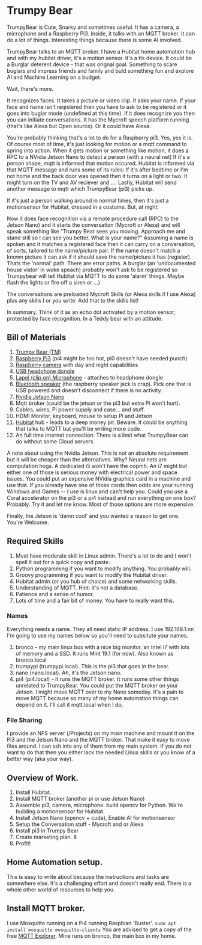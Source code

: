 # Trumpy Bear
TrumpyBear is Cute, Snarky and sometimes useful. It has a camera, a 
microphone and a Raspberry Pi3. Inside, it talks with an MQTT broker. 
It can do a lot of things. Interesting things because there is some AI
involved. 

TrumpyBear talks to an MQTT broker. I have a Hubitat home automation hub
and with my hubitat driver, it's a motion sensor. It's a tts device. It
could be a Burglar deterent device - that was orignal goal. Something to
scare buglars and impress friends and family and buld something fun and
explore AI and Machine Learning on a budget. 

Wait, there's more.  

It recognizes faces. It takes a picture or video clip. It asks your name. 
If your face and name isn't reqistered then you have to ask to be registered
or it goes into buglar mode (undefined at this time). If it does
recognize you then you can initiate conversations. It has the Mycroft speech
platform running (that's like Alexa but Open source). Or it could have
Alexa. 

You're probably thinking that's a lot to do for a Raspberry pi3. Yes, yes 
it is.  Of course most of time, it's just looking for motion or a mqtt command
to spring into action.  When it gets motion or something like motion, it
does a RPC to a NVidia Jetson Nano to detect a person (with a neural net)
If it's a person shape, mqtt is informed that motion occured. Hubitat is informed
via that MQTT message and runs some of its rules: If it's after bedtime or 
I'm not home and the back door was opened then it turns on a light or two.
It might turn on the TV and AV reciever and .... Lastly, Hubitat will send 
another message to mqtt which TrumpyBear (pi3) picks up. 

If it's just a person walking around in normal times, then it's just a motionsensor for
Hubitat, dressed in a costume. But, at night:

Now it does face recognition via a remote procedure call (RPC) to the Jetson Nano) and it starts
the conversation (Mycroft or Alexa) and will speak something like 
"Trumpy Bear sees you moving. Approach me and stand still so I can see you better.
What is your name?"  Assuming a name is spoken and it matches a registered
face then it can carry on a conversation, of sorts, tailored to the name/picture
pair. If the name doesn't match a known picture it can ask if it should save the
name/picture it has (register). Thats the 'normal' path. There are error paths. 
A burglar (an 'undocumented house vistor' in woke speach) probably won't 
ask to be registered so Trumpybear will tell Hubitat via MQTT to do some
'alarm' things. Maybe flash the lights or fire off a siren or ...)

The conversations are preloaded Mycroft Skills (or Alexa skills if I use Alexa)
plus any skills I or you write. Add that to the skills list!

In summary, Think of it as an echo dot activated by a motion sensor, 
protected by face recognition. In a Teddy bear with an attitude.

## Bill of Materials
1. [Trumpy Bear (TM)](https://gettrumpybear.com)
2. [Raspberry Pi3](https://www.amazon.com/CanaKit-Raspberry-Starter-Premium-Black/dp/B07BCC8PK7/ref=sr_1_1_sspa?crid=36UGB73QFQI2N&dchild=1&keywords=raspberry+pi+3&qid=1586629688&sprefix=raspb%2Caps%2C233&sr=8-1-spons&psc=1&spLa=ZW5jcnlwdGVkUXVhbGlmaWVyPUFJS1hEN1AwNzRGRTQmZW5jcnlwdGVkSWQ9QTA2NzU5ODIxUUdGUUROVllKOFZRJmVuY3J5cHRlZEFkSWQ9QTA3NjE5OTJMWjk0Q1lURVJZMVomd2lkZ2V0TmFtZT1zcF9hdGYmYWN0aW9uPWNsaWNrUmVkaXJlY3QmZG9Ob3RMb2dDbGljaz10cnVl) (pi4 might be too hot, pi0 doesn't have needed punch)
3. [Raspberry camera](https://www.amazon.com/gp/product/B07QKCGX1Z?ref=ppx_pt2_dt_b_prod_image) with day and night capabilities
4. [USB headphone dongle]()
5. [Lapel (clip on) Microphone](https://www.amazon.com/gp/product/B075VQ7VG7?ref=ppx_pt2_dt_b_prod_image) - attaches to headphone dongle
6. [Bluetooth speaker](https://www.amazon.com/gp/product/B010OYASRG?ref=ppx_pt2_dt_b_prod_image) (the raspberry speaker jack is crap). Pick one
that is USB powered and doesn't disconnect if there is no activity.
7. [Nvidia Jetson Nano]()
8. Mqtt broker (could be the jetson or the pi3 but extra Pi won't hurt).
9. Cables, wires, Pi power supply and case... and stuff.
10. HDMI Monitor, keyboard, mouse to setup Pi and Jetson
11. [Hubitat]() hub - leads to a deep money pit. Beware. It could be anything
that talks to MQTT but you'll be writing more code.
12. An full time internet connection. There is a limit what TrumpyBear can
do without some Cloud servers.

A note about using the Nvidia Jetson. This is not an absolute requirement
but it will be cheaper than the alternatives. Why? Neural nets are computation
hogs. A dedicated i5 won't have the oopmh. An i7 might but either one of those
is serious money with electrical power and space issues. You could put an expensive
NVidia graphics card in a machine and use that. If you already have one of
those cards then odds are your running Windows and Games -- I use is linux and can't help you.
Could you use a Coral accelerator on the pi3 or a pi4 instead and run everything on one
box? Probably. Try it and let me know. Most of those options are more expensive. 

Finally, the Jetson is 'damn cool' and you wanted a reason to get one. You're Welcome.

## Required Skills
1. Must have moderate skill in Linux admin. There's a lot to do and I won't
spell it out for a quick copy and paste.
2. Python programming if you want to modify anything. You probably will.
3. Groovy programming if you want to modify the Hubitat driver.
4. Hubitat admin (or you hub of choice) and some networking skills.
5. Understanding of MQTT. Hint: it's not a database.
5. Patience and a sense of humor. 
6. Lots of time and a fair bit of money. You have to really want this.

### Names
Everything needs a name. They all need static IP address.  I use 192.168.1.nn
I'm going to use my names below so you'll need to subsitute your names.
1. bronco - my main linux box with a nice big monitor, an Intel i7 with lots of
memory and a SSD. It runs Mint 19.1 (for now). Also known as bronco.local
2. trumpypi (trumpypi.local). This is the pi3 that goes in the bear.
3. nano (nano.local). Ah, it's the Jetson nano.
4. pi4 (pi4.local)  - it runs the MQTT broker. It runs some other things
unrelated to TrumpyBear. You could put the MQTT broker on your Jetson. I might
move MQTT over to my Nano someday. It's a pain to move MQTT because so many
of my home automation things can depend on it. I'll call it mqtt.local when I do.

### File Sharing
I provide an NFS server (/Projects) on my main machine and mount it on the Pi3 and 
the Jetson Nano and the MQTT broker. That make it easy to move files around.
I can ssh into any of them from my main system. If you do not want to do that 
then you either lack the needed Linux skills or you know of a better way 
(aka your way).

## Overview of Work.
1. Install Hubitat. 
2. Install MQTT broker (another pi or use Jetson Nano)
3. Assemble pi3, camera, microphone. build opencv for Python.
   We're building a motionsensor for Hubitat.
4. Install Jetson Nano (opencv + cuda), Enable AI for motionsensor
5. Setup the Conversation stuff -  Mycroft and or Alexa
6. Install pi3 in Trumpy Bear
7. Create marketing plan.
8
9. Profit!

## Home Automation setup.
This is easy to write about because the instructions and tasks are somewhere else.
It's a challenging effort and doesn't really end. There is a whole other world
of resources to help you. 

## Install MQTT broker. 
I use Mosquitto running on a Pi4 running Raspbian 'Buster'. 
`sudo apt install mosquitto mosquitto-clients`
You are advised to get a copy of the free [MQTT Explorer](). Mine runs on bronco, 
the main box in my home.

## 
